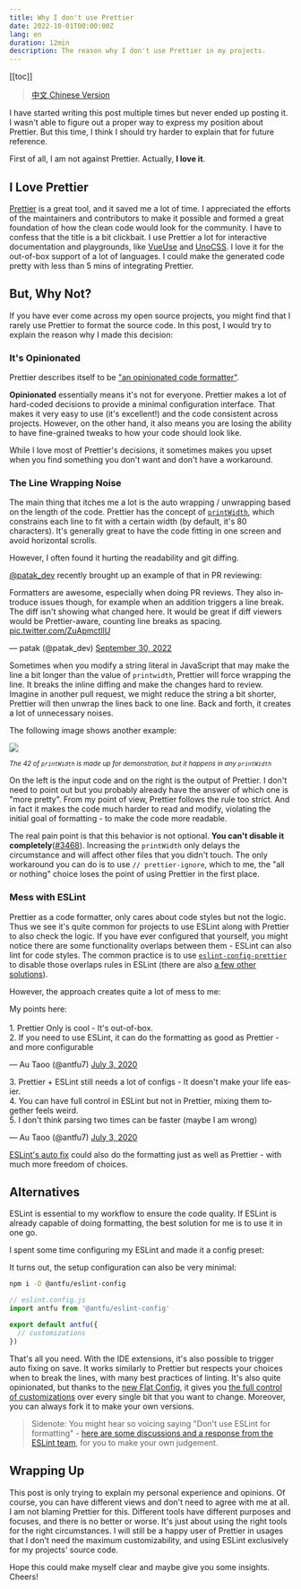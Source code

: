 ```yaml
---
title: Why I don't use Prettier
date: 2022-10-01T00:00:00Z
lang: en
duration: 12min
description: The reason why I don't use Prettier in my projects.
---
```


[[toc]]

> [中文 Chinese Version](/posts/why-not-prettier-zh)

I have started writing this post multiple times but never ended up posting it. I wasn't able to figure out a proper way to express my position about Prettier. But this time, I think I should try harder to explain that for future reference.

First of all, I am not against Prettier. Actually, **I love it**.

## I Love Prettier

[Prettier](https://prettier.io/) is a great tool, and it saved me a lot of time. I appreciated the efforts of the maintainers and contributors to make it possible and formed a great foundation of how the clean code would look for the community. I have to confess that the title is a bit clickbait. I use Prettier a lot for interactive documentation and playgrounds, like [VueUse](https://github.com/vueuse/vueuse/blob/c7dd1a48471d0a8b4f2b5a567baa12c24504eaee/scripts/utils.ts#L36-L46) and [UnoCSS](https://github.com/unocss/unocss/blob/7c332f235aff2045addb60c2668331a3ccfd1359/packages/inspector/client/composables/usePrettify.ts). I love it for the out-of-box support of a lot of languages. I could make the generated code pretty with less than 5 mins of integrating Prettier.

## But, Why Not?

If you have ever come across my open source projects, you might find that I rarely use Prettier to format the source code. In this post, I would try to explain the reason why I made this decision:

### It's Opinionated

Prettier describes itself to be ["an opinionated code formatter"](https://github.com/prettier/prettier).

**Opinionated** essentially means it's not for everyone. Prettier makes a lot of hard-coded decisions to provide a minimal configuration interface. That makes it very easy to use (it's excellent!) and the code consistent across projects. However, on the other hand, it also means you are losing the ability to have fine-grained tweaks to how your code should look like.

While I love most of Prettier's decisions, it sometimes makes you upset when you find something you don't want and don't have a workaround.

### The Line Wrapping Noise

The main thing that itches me a lot is the auto wrapping / unwrapping based on the length of the code. Prettier has the concept of [`printWidth`](https://prettier.io/docs/en/options.html#print-width), which constrains each line to fit with a certain width (by default, it's 80 characters). It's generally great to have the code fitting in one screen and avoid horizontal scrolls.

However, I often found it hurting the readability and git diffing.

[@patak_dev](https://twitter.com/patak_dev) recently brought up an example of that in PR reviewing:

<Tweet>
<p lang="en" dir="ltr">Formatters are awesome, especially when doing PR reviews. They also introduce issues though, for example when an addition triggers a line break. The diff isn&#39;t showing what changed here. It would be great if diff viewers would be Prettier-aware, counting line breaks as spacing. <a href="https://t.co/ZuApmctllU">pic.twitter.com/ZuApmctllU</a></p>&mdash; patak (@patak_dev) <a href="https://twitter.com/patak_dev/status/1575784199767859200?ref_src=twsrc%5Etfw">September 30, 2022</a>
</Tweet>

Sometimes when you modify a string literal in JavaScript that may make the line a bit longer than the value of `printwidth`, Prettier will force wrapping the line. It breaks the inline diffing and make the changes hard to review. Imagine in another pull request, we might reduce the string a bit shorter, Prettier will then unwrap the lines back to one line. Back and forth, it creates a lot of unnecessary noises.

The following image shows another example:

<a href="https://prettier.io/playground/#N4Igxg9gdgLgprEAuc0DOMAEBXNcBOamAvJgNoA6UmmwOe+AkgCZKYCMANPQVAIYBbOGwogAggBsAZgEs4mAMJ98QiTJh9RmAL6cqNOrgIs2AJm5H8-ISJABxGf0wAlCGgAWfKFt37aPJlZMAGYLBmthTFEAZXdsAHNMADk+ACNsHz1qf0sTTAAWMN5BSNFnPncBL0wAMXw+Bky-QwY8gFYiqxLbABU3d3kAGQBPbFSEJuyW4yCANk6I22iCeJkIZJkJCCllSYBdAG4qEE4QCAAHGDWoNGRQZXwIAHcABWUEW5Q+CSe+YdvTql6mAANZwGDREqDRxwZA7CR4QHAsEQ858MCOeLIGD4bBwU5wATjZjMODMQZeeLYPjxOA1CAqPgwK5QLFfbAwCAnEDuGACCQAdXc6jgaDRYDgyxu6hkADd1MNkOA0ACQI4GDAXvV4lU4d9ESAAFZoAAe0UxEjgAEVsBB4HqEfiQGjCAQlak0nAJNzzvhHDABTJmDB3Mh8uZnY88AL6uclb7RQRZbDTgBHW3wLUXT4gBoAWigcDJZO5+Dg6ZkZa1NN1SHhBrwAhk2NxTrQFutGdhdf1To0qUDwdDSAjOL4m0xCggAlrIFFbW5Rh6aU+9adsrxjCgpNg0TAfsuYm30Rgw0tDrw2m0QA" target="_blank">
<img src="/images/prettier-print-width.png" scale-110 block m="b--5!" />
</a>

<sup><em>The 42 of `printWidth` is made up for demonstration, but it happens in any `printWidth`</em></sup>

On the left is the input code and on the right is the output of Prettier. I don't need to point out but you probably already have the answer of which one is "more pretty". From my point of view, Prettier follows the rule too strict. And in fact it makes the code much harder to read and modify, violating the initial goal of formatting - to make the code more readable.

The real pain point is that this behavior is not optional. **You can't disable it completely**([#3468](https://github.com/prettier/prettier/issues/3468)). Increasing the `printWidth` only delays the circumstance and will affect other files that you didn't touch. The only workaround you can do is to use `// prettier-ignore`, which to me, the "all or nothing" choice loses the point of using Prettier in the first place.

### Mess with ESLint

Prettier as a code formatter, only cares about code styles but not the logic. Thus we see it's quite common for projects to use ESLint along with Prettier to also check the logic. If you have ever configured that yourself, you might notice there are some functionality overlaps between them - ESLint can also lint for code styles. The common practice is to use [`eslint-config-prettier`](https://github.com/prettier/eslint-config-prettier) to disable those overlaps rules in ESLint (there are also [a few other solutions](https://prettier.io/docs/en/integrating-with-linters.html)).

However, the approach creates quite a lot of mess to me:

<Tweet conversation="none">
<p lang="en" dir="ltr">My points here:<br><br>1. Prettier Only is cool - It&#39;s out-of-box.<br>2. If you need to use ESLint, it can do the formatting as good as Prettier - and more configurable</p>&mdash; Au Taoo (@antfu7) <a href="https://twitter.com/antfu7/status/1279149211523538944?ref_src=twsrc%5Etfw">July 3, 2020</a>
</Tweet>

<Tweet conversation="none">
<p lang="en" dir="ltr">3. Prettier + ESLint still needs a lot of configs - It doesn&#39;t make your life easier.<br>4. You can have full control in ESLint but not in Prettier, mixing them together feels weird.<br>5. I don&#39;t think parsing two times can be faster (maybe I am wrong)</p>&mdash; Au Taoo (@antfu7) <a href="https://twitter.com/antfu7/status/1279149212974776320?ref_src=twsrc%5Etfw">July 3, 2020</a>
</Tweet>

[ESLint's auto fix](https://developer.ibm.com/articles/auto-fix-and-format-your-javascript-with-eslint/) could also do the formatting just as well as Prettier - with much more freedom of choices.

## Alternatives

ESLint is essential to my workflow to ensure the code quality. If ESLint is already capable of doing formatting, the best solution for me is to use it in one go.

I spent some time configuring my ESLint and made it a config preset:

<GitHubLink repo="antfu/eslint-config" name="@antfu/eslint-config" />

It turns out, the setup configuration can also be very minimal:

```bash
npm i -D @antfu/eslint-config
```

```js
// eslint.config.js
import antfu from '@antfu/eslint-config'

export default antfu({
  // customizations
})
```

That's all you need. With the IDE extensions, it's also possible to trigger auto fixing on save. It works similarly to Prettier but respects your choices when to break the lines, with many best practices of linting. It's also quite opinionated, but thanks to the [new Flat Config](https://eslint.org/docs/latest/use/configure/configuration-files-new), it gives you [the full control of customizations](https://github.com/antfu/eslint-config#customization) over every single bit that you want to change. Moreover, you can always fork it to make your own versions.

> Sidenote: You might hear so voicing saying "Don't use ESLint for formatting" - [here are some discussions and a response from the ESLint team](https://github.com/eslint/eslint.org/issues/435), for you to make your own judgement.

## Wrapping Up

This post is only trying to explain my personal experience and opinions. Of course, you can have different views and don't need to agree with me at all. I am not blaming Prettier for this. Different tools have different purposes and focuses, and there is no better or worse. It's just about using the right tools for the right circumstances. I will still be a happy user of Prettier in usages that I don't need the maximum customizability, and using ESLint exclusively for my projects' source code.

Hope this could make myself clear and maybe give you some insights. Cheers!
